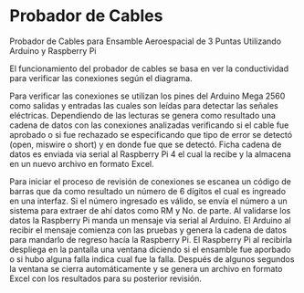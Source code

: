 # Probador de Cables
Probador de Cables para Ensamble Aeroespacial de 3 Puntas Utilizando Arduino y Raspberry Pi

El funcionamiento del probador de cables se basa en ver la conductividad para verificar las conexiones según el diagrama.

Para verificar las conexiones se utilizan los pines del Arduino Mega 2560 como salidas y entradas las cuales son leídas para detectar las señales eléctricas. Dependiendo de las lecturas se genera como resultado una cadena de datos con las conexiones analizadas verificando si el cable fue aprobado o si fue rechazado se especificando que tipo de error se detectó (open, miswire o short) y en donde fue que se detectó. Ficha cadena de datos es enviada via serial al Raspberry Pi 4 el cual la recibe y la almacena en un nuevo archivo en formato Excel.

Para iniciar el proceso de revisión de conexiones se escanea un código de barras que da como resultado un número de 6 dígitos el cual es ingreado en una interfaz. Si el número ingresado es válido, se envía el número a un sistema para extraer de ahí datos como RM y No. de parte. Al validarse los datos la Raspberry Pi manda un mensaje via serial al Arduino. El Arduino al recibir el mensaje comienza con las pruebas y genera la cadena de datos para mandarlo de regreso hacía la Raspberry Pi. El Raspberry Pi al recibirla despliega en la pantalla una ventana diciendo si el ensamble fue aporbado o si hubo alguna falla indica cual fue la falla. Después de algunos segundos la ventana se cierra automáticamente y se genera un archivo en formato Excel con los resultados para su posterior revisión.

